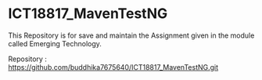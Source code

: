# ICT18817_MavenTestNG

This Repository is for save and maintain the Assignment given in the module called Emerging Technology.

Repository : https://github.com/buddhika7675640/ICT18817_MavenTestNG.git
